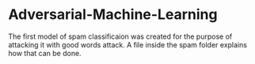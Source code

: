 # Adversarial-Machine-Learning

The first model of spam classificaion was created for the purpose of attacking it with good words attack. A file inside the spam folder explains how that can be done.
